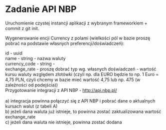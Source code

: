 # Zadanie API NBP

Uruchomienie czystej instancji aplikacji z wybranym frameworkiem + commit z git init.

Wygenerowanie encji Currency z polami (wielkości pól w bazie proszę pobrać na podstawie własnych preferencji/doświadczeń):

id - uuid<br>
name - string - nazwa waluty<br>
currency_code - string -<br>
exchange_rate - proszę dobrać typ wg. własnych doświadczeń - wartość kursu waluty względem złotówki (czyli np. dla EURO będzie to np. 1 Euro = 4,75 PLN, czyli chcemy w bazie mieć wartość 4,75 lub np. 475 (w zależności od podejścia))<br>
Przygotowanie integracji z API NBP - http://api.nbp.pl/<br><br>
a) integracja powinna połączyć się z API NBP i pobrać dane o aktualnych kursach walut (z tabeli A)<br>
b) jeżeli dana waluta już istnieje, to powinna zostać zaktualizowana wartość exchange_rate<br>
c) jeżeli dana waluta nie istnieje, powinna zostać dodana<br>
